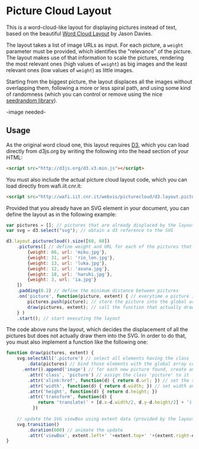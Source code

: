 # Picture Cloud Layout

This is a word-cloud-like layout for displaying pictures instead of text, based on the beautiful [Word Cloud Layout](https://github.com/jasondavies/d3-cloud) by Jason Davies.

The layout takes a list of image URLs as input. For each picture, a `weight` parameter must be provided, which identifies the "relevance" of the picture. The layout makes use of that information to scale the pictures, rendering the most relevant ones (high values of `weight`) as big images and the least relevant ones (low values of `weight`) as little images.

Starting from the biggest picture, the layout displaces all the images without overlapping them, following a more or less spiral path, and using some kind of randomness (which you can control or remove using the nice [seedrandom library](https://github.com/davidbau/seedrandom)).

-image needed-

## Usage

As the original word cloud one, this layout requires [D3](http://mbostock.github.com/d3/), which you can load directly from d3js.org by writing the following into the head section of your HTML:

```html
<script src="http://d3js.org/d3.v3.min.js"></script>
```

You must also include the actual picture cloud layout code, which you can load directly from wafi.iit.cnr.it:

```html
<script src="http://wafi.iit.cnr.it/webvis/picturecloud/d3.layout.picturecloud.js"></script>
```

Provided that you already have an SVG element in your document, you can define the layout as in the following example:

```js
var pictures = []; // pictures that are already displaced by the layout are pushed into this array
var svg = d3.select("svg"); // obtain a d3 reference to the SVG

d3.layout.picturecloud().size([60, 60])
    .pictures([ // define weight and URL for each of the pictures that have to be displaced
        {weight: 86, url: 'miku.jpg'},
        {weight: 31, url: 'rin_len.jpg'},
        {weight: 13, url: 'luka.jpg'},
        {weight: 12, url: 'asuna.jpg'},
        {weight: 18, url: 'haruhi.jpg'},
        {weight: 3, url: 'ia.jpg'}
    ])
    .padding(0.2) // define the minimum distance between pictures
    .on('picture', function(picture, extent) { // everytime a picture is displaced, call this callback
        pictures.push(picture); // store the picture into the global array
        draw(pictures, extent); // call the function that actually draws the picture (more on that below)
    } )
    .start(); // start executing the layout
```

The code above runs the layout, which decides the displacement of all the pictures but does not actually draw them into the SVG. In order to do that, you must also implement a function like the following one:

```js
function draw(pictures, extent) {
    svg.selectAll('.picture') // select all elements having the class 'picture'
        .data(pictures) // bind those elements with the global array containing all the pictures that have already been displaced
      .enter().append('image') // for each new picture found, create an SVG image element
        .attr('class', 'picture') // assign the class 'picture' to it
        .attr('xlink:href', function(d) { return d.url; }) // set the source URL for the image
        .attr('width', function(d) { return d.width; }) // set width and height (that have been computed by the layout)
        .attr('height', function(d) { return d.height; })
        .attr('transform', function(d) {
            return 'translate(' + [d.x-d.width/2, d.y-d.height/2] + ')'; // center the image in d.x and d.y (also computed by the layout)
          })
    
    // update the SVG viewBox using extent data (provided by the layout)
    svg.transition()
        .duration(600) // animate the update
        .attr('viewBox', extent.left+' '+extent.top+' '+(extent.right-extent.left)+' '+(extent.bottom-extent.top));
}
```
